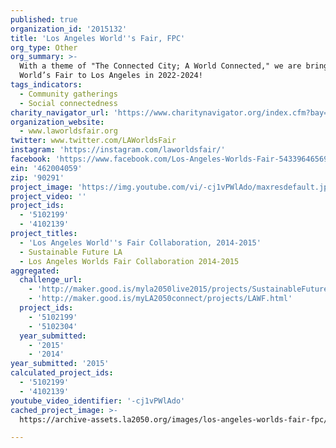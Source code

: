 ```yaml
---
published: true
organization_id: '2015132'
title: 'Los Angeles World''s Fair, FPC'
org_type: Other
org_summary: >-
  With a theme of "The Connected City; A World Connected," we are bringing the
  World’s Fair to Los Angeles in 2022-2024!
tags_indicators:
  - Community gatherings
  - Social connectedness
charity_navigator_url: 'https://www.charitynavigator.org/index.cfm?bay=search.profile&ein=462004059'
organization_website:
  - www.laworldsfair.org
twitter: www.twitter.com/LAWorldsFair
instagram: 'https://instagram.com/laworldsfair/'
facebook: 'https://www.facebook.com/Los-Angeles-Worlds-Fair-543396465697684/'
ein: '462004059'
zip: '90291'
project_image: 'https://img.youtube.com/vi/-cj1vPWlAdo/maxresdefault.jpg'
project_video: ''
project_ids:
  - '5102199'
  - '4102139'
project_titles:
  - 'Los Angeles World''s Fair Collaboration, 2014-2015'
  - Sustainable Future LA
  - Los Angeles Worlds Fair Collaboration 2014-2015
aggregated:
  challenge_url:
    - 'http://maker.good.is/myla2050live2015/projects/SustainableFutureLA.html'
    - 'http://maker.good.is/myLA2050connect/projects/LAWF.html'
  project_ids:
    - '5102199'
    - '5102304'
  year_submitted:
    - '2015'
    - '2014'
year_submitted: '2015'
calculated_project_ids:
  - '5102199'
  - '4102139'
youtube_video_identifier: '-cj1vPWlAdo'
cached_project_image: >-
  https://archive-assets.la2050.org/images/los-angeles-worlds-fair-fpc/img.youtube.com/vi/-cj1vPWlAdo/maxresdefault.jpg

---
```

